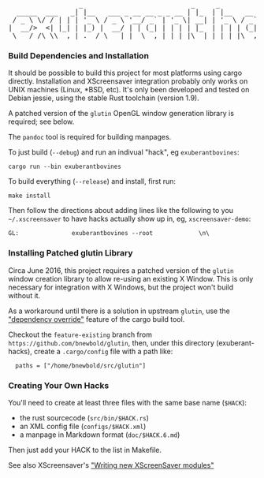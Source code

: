 
<pre>
                 _                          _     _                _        _ 
  _____  ___   _| |__   ___ _ __ __ _ _ __ | |_  | |__   __ _  ___| | _____| |
 / _ \ \/ / | | | '_ \ / _ \ '__/ _` | '_ \| __| | '_ \ / _` |/ __| |/ / __| |
|  __/>  <| |_| | |_) |  __/ | | (_| | | | | |_  | | | | (_| | (__|   <\__ \_|
 \___/_/\_\\__,_|_.__/ \___|_|  \__,_|_| |_|\__| |_| |_|\__,_|\___|_|\_\___(_) </pre>

### Build Dependencies and Installation

It should be possible to build this project for most platforms using cargo
directly. Installation and XScreensaver integration probably only works on UNIX
machines (Linux, \*BSD, etc). It's only been developed and tested on Debian
jessie, using the stable Rust toolchain (version 1.9).

A patched version of the `glutin` OpenGL window generation library is required;
see below.

The `pandoc` tool is required for building manpages.

To just build (`--debug`) and run an indivual "hack", eg `exuberantbovines`:

    cargo run --bin exuberantbovines

To build everything (`--release`) and install, first run:

    make install

Then follow the directions about adding lines like the following to you
`~/.xscreensaver` to have hacks actually show up in, eg, `xscreensaver-demo`:

    GL:               exuberantbovines --root             \n\

### Installing Patched glutin Library

Circa June 2016, this project requires a patched version of the `glutin` window
creation library to allow re-using an existing X Window. This is only necessary
for integration with X Windows, but the project won't build without it.

As a workaround until there is a solution in upstream `glutin`, use the 
["dependency override"](http://doc.crates.io/specifying-dependencies.html#overriding-dependencies)
feature of the cargo build tool.

Checkout the `feature-existing` branch from
`https://github.com/bnewbold/glutin`, then, under this directory
(exuberant-hacks), create a `.cargo/config` file with a path like:

```
  paths = ["/home/bnewbold/src/glutin"]
```

### Creating Your Own Hacks

You'll need to create at least three files with the same base name (`$HACK`):

- the rust sourcecode (`src/bin/$HACK.rs`)
- an XML config file (`configs/$HACK.xml`)
- a manpage in Markdown format (`doc/$HACK.6.md`)

Then just add your HACK to the list in Makefile.

See also XScreensaver's 
["Writing new XScreenSaver modules"](https://github.com/Zygo/xscreensaver/blob/master2/README.hacking)

